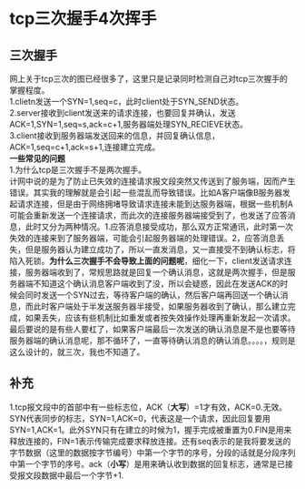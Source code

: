 # tcp三次握手4次挥手  
## 三次握手  
网上关于tcp三次的图已经很多了，这里只是记录同时检测自己对tcp三次握手的掌握程度。  
1.clietn发送一个SYN=1,seq=c，此时client处于SYN_SEND状态。  
2.server接收到client发送来的请求连接，也要回复并确认，发送ACK=1,SYN=1,seq=s,ack=c+1,服务器端处理SYN_RECIEVE状态。  
3.client接收到服务器端发送回来的信息，并回复确认信息，ACK=1,seq=c+1,ack=s+1,连接建立完成。  
**一些常见的问题**  
1.为什么tcp是三次握手不是两次握手。  
计网中说的是为了防止已失效的连接请求报文段突然又传送到了服务端，因而产生错误。其实我的理解就是会引起一些混乱而导致错误。比如A客户端像B服务器发起请求连接，但是由于网络拥堵导致请求连接未能到达服务器端，根据一些机制A可能会重新发送一个连接请求，而此次的连接服务器端接受到了，也发送了应答消息，此时又分为两种情况。1.应答消息接受成功，那么双方正常通讯，此时第一次失效的连接来到了服务器端，可能会引起服务器端的处理错误。2，应答消息丢失，但是服务器认为建立成功了，所以一直发消息，又一直接受不到确认标志，将陷入死锁。**为什么三次握手不会导致上面的问题呢**，细化一下，client发送请求连接，服务器端收到了，常规思路就是回复一个确认消息，这就是两次握手，但是服务器端不知道这个确认消息客户端收到了没，所以会疑惑，因此在发送ACK的时候会同时发送一个SYN过去，等待客户端的确认，然后客户端再回送一个确认消息，而此时客户端处于半发送服务器半接受，如果服务器收到了确认，那么建立完成，如果丢失，应该有些机制比如重发或者按失效操作处理再重新发起一次请求。最后要说的是有些人要杠了，如果客户端最后一次发送的确认消息是不是也要等待服务器端的确认消息呢，那不循环了，一直等待确认消息的确认消息。。。。，规则是这么设计的，就三次，我也不知道了。

## 补充  
1.tcp报文段中的首部中有一些标志位，ACK（**大写**）=1才有效，ACK=0.无效。SYN代表同步的标志，SYN=1,ACK=0，代表这是一个请求，因此回复要用SYN=1,ACK=1。此外SYN只有在建立的时候为1，握手完成被重置为0.FIN是用来释放连接的，FIN=1表示传输完成要求释放连接。还有seq表示的是我将要发送的字节数据（这里的数据按字节编号）中第一个字节的序号，分段的话就是分段序列中第一个字节的序号。ack（**小写**）是用来确认收到数据的回复标志，通常是已接受报文段数据中最后一个字节+1.
